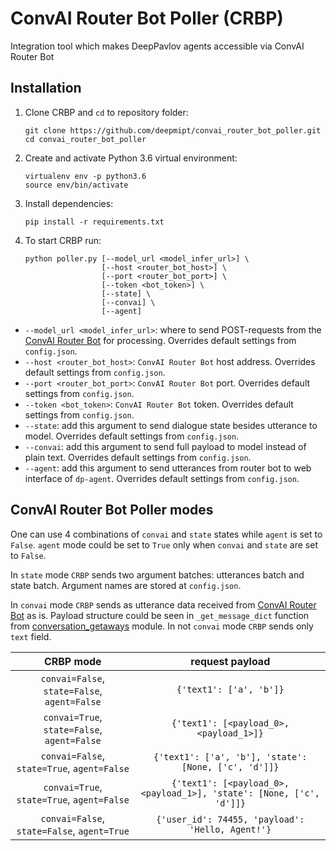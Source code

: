 # ConvAI Router Bot Poller (CRBP)

Integration tool which makes DeepPavlov agents accessible via ConvAI Router Bot

## Installation
1. Clone CRBP and `cd` to repository folder:
    ```
    git clone https://github.com/deepmipt/convai_router_bot_poller.git
    cd convai_router_bot_poller
    ```
2. Create and activate Python 3.6 virtual environment:
    ```
    virtualenv env -p python3.6
    source env/bin/activate
    ```
3.  Install dependencies:
    ```
    pip install -r requirements.txt
    ```
4. To start CRBP run:
    ```
    python poller.py [--model_url <model_infer_url>] \
                     [--host <router_bot_host>] \
                     [--port <router_bot_port>] \
                     [--token <bot_token>] \
                     [--state] \
                     [--convai] \
                     [--agent]
    ```
 * `--model_url <model_infer_url>`: where to send POST-requests from the
    [ConvAI Router Bot](https://github.com/deepmipt/convai_router_bot) for processing. Overrides default settings from `config.json`.
 * `--host <router_bot_host>`: `ConvAI Router Bot` host address. Overrides default settings from `config.json`.
 * `--port <router_bot_port>`: `ConvAI Router Bot` port. Overrides default settings from `config.json`.
 * `--token <bot_token>`: `ConvAI Router Bot` token. Overrides default settings from `config.json`.
 * `--state`: add this argument to send dialogue state besides utterance to model. Overrides default settings from `config.json`.
 * `--convai`: add this argument to send full payload to model instead of plain text. Overrides default settings from `config.json`.
 * `--agent`: add this argument to send utterances from router bot to web interface of `dp-agent`. Overrides default settings from `config.json`.
 

## ConvAI Router Bot Poller modes

One can use 4 combinations of `convai` and `state` states while `agent` is set to `False`. `agent` mode could be
set to `True` only when `convai` and `state` are set to `False`.

In `state` mode `CRBP` sends two argument batches: utterances batch and state batch. Argument names are stored at
`config.json`.

In `convai` mode `CRBP` sends as utterance data received from [ConvAI Router Bot](https://github.com/deepmipt/convai_router_bot) as is.
Payload structure could be seen in `_get_message_dict` function from
[conversation_getaways](https://github.com/deepmipt/convai_router_bot/blob/master/convai/conversation_gateways.py) module.
In not `convai` mode `CRBP` sends only `text` field.

| CRBP mode | request payload |
|:---:|:---:|
| `convai=False`, `state=False`, `agent=False` | `{'text1': ['a', 'b']}` |
| `convai=True`, `state=False`, `agent=False` | `{'text1': [<payload_0>, <payload_1>]}` |
| `convai=False`, `state=True`, `agent=False` | `{'text1': ['a', 'b'], 'state': [None, ['c', 'd']]}` |
| `convai=True`, `state=True`, `agent=False` | `{'text1': [<payload_0>, <payload_1>], 'state': [None, ['c', 'd']]}` |
| `convai=False`, `state=False`, `agent=True` | `{'user_id': 74455, 'payload': 'Hello, Agent!'}` |